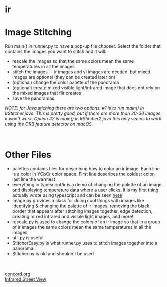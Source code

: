 # ir
<div>
  <h1>Image Stitching</h1>
  <div>Run main() in runner.py to have a pop-up file chooser. Select the folder that contains the images you want to stitch and it will:</div>
  <ul>
    <li>rescale the images so that the same colors mean the same temperatures in all the images</li>
    <li>stitch the images -- ir images and vl images are needed, but mixed images are optional (they can be created later on)</li>
    <li>(optional) change the color palette of the panorama</li>
    <li>(optional) create mixed visible light/infrared image that does not rely on the mixed images that flir creates</li>
    <li>save the panoramas</li>
  </ul>
  <div><i>NOTE: for Java stiching there are two options: #1 is to run main() in IrStitcher.java. This is pretty good, but if there are more than 20-30 images it won't work. Option #2 is main() in IrStitcher2.java this only seems to work using the ORB feature detector on macOS.</i></div>
  <br>
  <br>
  <h1>Other Files</h1>
  <ul>
    <li>palettes contains files for describing how to color an ir image. Each line is a color in YCbCr color space. First line describes the coldest color, last line the warmest</li>
    <li>everything in typescript/ir is a demo of changing the palette of an image and displaying temperature data where a user clicks. It 
  is my first thing actually wrote using typescript and can be seen <a href="https://amdecker.github.io/ir/typescript-ir/">here</a></li>
    <li>Image.py provides a class for doing cool things with images like identifying & changing the palette of ir images, removing the black border that appears after stitching images together, edge detection, creating mixed infrared and visible light images, and more!</li>
    <li>rescale.py is used to change the colors of an ir image so that in a group of ir images the same colors mean the same temperatures in all the images</li>
    <li>util.py is useful.</li>
    <li>StitcherEasy.py is what runner.py uses to stitch images together into a panorama</li>
    <li>Stitcher.py is old and shouldn't be used</li>
   </ul>
  <br>
  <br>
  <a href=https://concord.org/>concord.org</a>
  <br>
  <a href=http://energy.concord.org/isv/>Infrared Street View</a>
</div>
